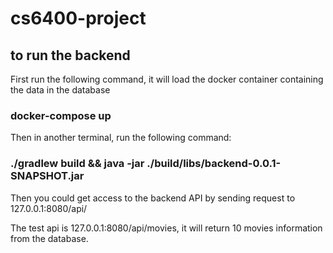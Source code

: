 # cs6400-project

## to run the backend
First run the following command, it will load the docker container containing the data in the database
### docker-compose up

Then in another terminal, run the following command:
### ./gradlew build && java -jar ./build/libs/backend-0.0.1-SNAPSHOT.jar

Then you could get access to the backend API by sending request to 127.0.0.1:8080/api/

The test api is 127.0.0.1:8080/api/movies, it will return 10 movies information from the database.

